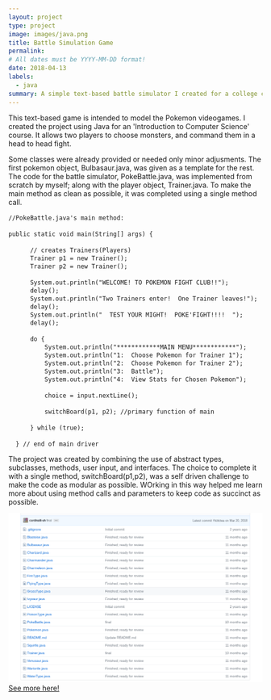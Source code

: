 ```yaml
---
layout: project
type: project
image: images/java.png
title: Battle Simulation Game
permalink:
# All dates must be YYYY-MM-DD format!
date: 2018-04-13
labels:
  - java
summary: A simple text-based battle simulator I created for a college course.
---
```


  This text-based game is intended to model the Pokemon videogames.  I created the project using Java for an 'Introduction to Computer Science' course. It allows two players to choose monsters, and command them in a head to head fight.
  
  Some classes were already provided or needed only minor adjusments.  The first pokemon object, Bulbasaur.java, was given as a template for the rest. The code for the battle simulator, PokeBattle.java, was implemented from scratch by myself; along with the player object, Trainer.java.  To make the main method as clean as possible, it was completed using a single method call.
  ```
  //PokeBattle.java's main method:
  
  public static void main(String[] args) {

		// creates Trainers(Players)
		Trainer p1 = new Trainer();
		Trainer p2 = new Trainer();

		System.out.println("WELCOME! TO POKEMON FIGHT CLUB!!");
		delay();
		System.out.println("Two Trainers enter!  One Trainer leaves!");
		delay();
		System.out.println("  TEST YOUR MIGHT!  POKE'FIGHT!!!!  ");
		delay();

		do {
			System.out.println("************MAIN MENU************");
			System.out.println("1:  Choose Pokemon for Trainer 1");
			System.out.println("2:  Choose Pokemon for Trainer 2");
			System.out.println("3:  Battle");
			System.out.println("4:  View Stats for Chosen Pokemon");

			choice = input.nextLine();

			switchBoard(p1, p2); //primary function of main
			
		} while (true);

	} // end of main driver
  ```
  
  The project was created by combining the use of abstract types, subclasses, methods, user input, and interfaces.  The choice to complete it with a single method, switchBoard(p1,p2), was a self driven challenge to make the code as modular as possible.  WOrking in this way helped me learn more about using method calls and parameters to keep code as succinct as possible.

<a href="https://github.com/cardinalli-uh/battlesim/tree/dev">
<img class="ui centered rounded large image" src="/images/ssbattlesimrepo.png">
</a><a href="https://github.com/cardinalli-uh/battlesim/tree/dev">See more here!</a>
